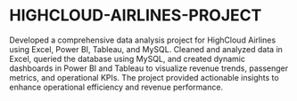 # HIGHCLOUD-AIRLINES-PROJECT
Developed a comprehensive data analysis project for HighCloud Airlines using Excel, Power BI, Tableau, and MySQL. Cleaned and analyzed data in Excel, queried the database using MySQL, and created dynamic dashboards in Power BI and Tableau to visualize revenue trends, passenger metrics, and operational KPIs. The project provided actionable insights to enhance operational efficiency and revenue performance.
